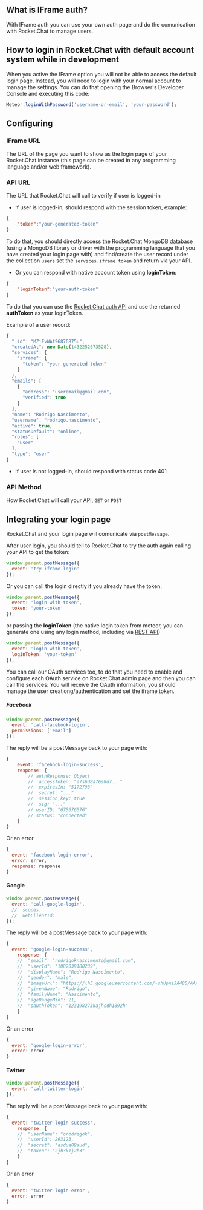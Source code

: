 ## What is IFrame auth?
With IFrame auth you can use your own auth page and do the comunication with Rocket.Chat to manage users.

## How to login in Rocket.Chat with default account system while in development
When you active the IFrame option you will not be able to access the default login page. Instead, you will need to login with your normal account to manage the settings.
You can do that opening the Browser's Developer Console and executing this code:

```javascript
Meteor.loginWithPassword('username-or-email', 'your-password');
```

## Configuring
### IFrame URL
The URL of the page you want to show as the login page of your Rocket.Chat instance  (this page can be created in any programming language and/or web framework).

### API URL
The URL that Rocket.Chat will call to verify if user is logged-in
* If user is logged-in, should respond with the session token, example:
```json
{
	"token":"your-generated-token"
}
```
To do that, you should directly access the Rocket.Chat MongoDB database (using a MongoDB library or driver with the programming language that you have created your login page with) and find/create the user record under the collection `users` set the `services.iframe.token` and return via your API.
* Or you can respond with native account token using **loginToken**:
```json
{
	"loginToken":"your-auth-token"
}
```
To do that you can use the [Rocket.Chat auth API](https://docs.rocket.chat/developer-guides/rest-api/#logon) and use the returned **authToken** as your loginToken.


Example of a user record:
```javascript
{
  "_id": "MZiFvWAf96876875u",
  "createdAt": new Date(1432252673528),
  "services": {
    "iframe": {
      "token": "your-generated-token"
    }
  },
  "emails": [
    {
      "address": "useremail@gmail.com",
      "verified": true
    }
  ],
  "name": "Rodrigo Nascimento",
  "username": "rodrigo.nascimento",
  "active": true,
  "statusDefault": "online",
  "roles": [
    "user"
  ],
  "type": "user"
}
```

* If user is not logged-in, should respond with status code 401

### API Method
How Rocket.Chat will call your API, `GET` or `POST`


## Integrating your login page
Rocket.Chat and your login page will comunicate via `postMessage`.

After user login, you should tell to Rocket.Chat to try the auth again calling your API to get the token:
```javascript
window.parent.postMessage({
  event: 'try-iframe-login'
});
```

Or you can call the login directly if you already have the token:
```javascript
window.parent.postMessage({
  event: 'login-with-token',
  token: 'your-token'
});
```
or passing the **loginToken** (the native login token from meteor, you can generate one using any login method, including via [REST API](https://docs.rocket.chat/developer-guides/rest-api/#logon))
```javascript
window.parent.postMessage({
  event: 'login-with-token',
  loginToken: 'your-token'
});
```

You can call our OAuth services too, to do that you need to enable and configure each OAuth service on Rocket.Chat admin page and then you can call the services:
You will receive the OAuth information, you should manage the user creationg/authentication and set the iframe token.

##### Facebook
```javascript
window.parent.postMessage({
  event: 'call-facebook-login',
  permissions: ['email']
});
```

The reply will be a postMessage back to your page with:
```javascript
{
	event: 'facebook-login-success',
	response: {
		// authResponse: Object
		// 	accessToken: "a7s6d8a76s8d7..."
		// 	expiresIn: "5172793"
		// 	secret: "..."
		// 	session_key: true
		// 	sig: "..."
		// userID: "675676576"
		// status: "connected"
	}
}
```

Or an error
```javascript
{
  event: 'facebook-login-error',
  error: error,
  response: response
}
```

#### Google
```javascript
window.parent.postMessage({
  event: 'call-google-login',
  //  scopes:
  //  webClientId:
});
```

The reply will be a postMessage back to your page with:
```javascript
{
  event: 'google-login-success',
	response: {
  	// 	"email": "rodrigoknascimento@gmail.com",
  	// 	"userId": "1082039180239",
  	// 	"displayName": "Rodrigo Nascimento",
  	// 	"gender": "male",
  	// 	"imageUrl": "https://lh5.googleusercontent.com/-shUpniJA480/AAAAAAAAAAI/AAAAAAAAAqY/_B8oyS8yBw0/photo.jpg?sz=50",
  	// 	"givenName": "Rodrigo",
  	// 	"familyName": "Nascimento",
  	// 	"ageRangeMin": 21,
  	// 	"oauthToken": "123198273kajhsdh1892h"
	}
}
```

Or an error
```javascript
{
  event: 'google-login-error',
  error: error
}
```

#### Twitter
```javascript
window.parent.postMessage({
  event: 'call-twitter-login'
});
```

The reply will be a postMessage back to your page with:
```javascript
{
  event: 'twitter-login-success',
	response: {
  	// 	"userName": "orodrigok",
  	// 	"userId": 293123,
  	// 	"secret": "asdua09sud",
  	// 	"token": "2jh3k1j2h3"
	}
}
```

Or an error
```javascript
{
  event: 'twitter-login-error',
  error: error
}
```
